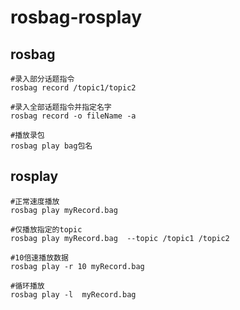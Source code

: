 # rosbag-rosplay

## rosbag

```
#录入部分话题指令
rosbag record /topic1/topic2

#录入全部话题指令并指定名字
rosbag record -o fileName -a

#播放录包
rosbag play bag包名
```

## rosplay

```
#正常速度播放
rosbag play myRecord.bag  

#仅播放指定的topic
rosbag play myRecord.bag  --topic /topic1 /topic2   

#10倍速播放数据
rosbag play -r 10 myRecord.bag  

#循环播放
rosbag play -l  myRecord.bag  
```

